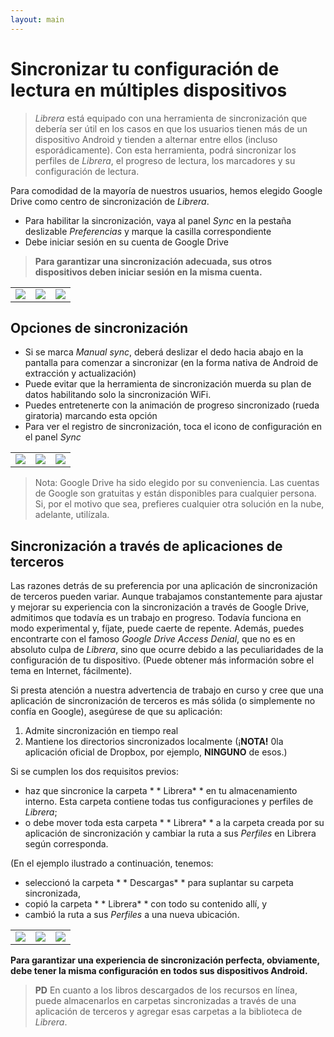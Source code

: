 ```yaml
---
layout: main
---
```


# Sincronizar tu configuración de lectura en múltiples dispositivos


> _Librera_ está equipado con una herramienta de sincronización que debería ser útil en los casos en que los usuarios tienen más de un dispositivo Android y tienden a alternar entre ellos (incluso esporádicamente). Con esta herramienta, podrá sincronizar los perfiles de _Librera_, el progreso de lectura, los marcadores y su configuración de lectura.

Para comodidad de la mayoría de nuestros usuarios, hemos elegido Google Drive como centro de sincronización de _Librera_.

* Para habilitar la sincronización, vaya al panel _Sync_ en la pestaña deslizable _Preferencias_ y marque la casilla correspondiente
* Debe iniciar sesión en su cuenta de Google Drive
 
> **Para garantizar una sincronización adecuada, sus otros dispositivos deben iniciar sesión en la misma cuenta.**

||||
|-|-|-|
|![](1.jpg)|![](2.jpg)|![](3.jpg)|

## Opciones de sincronización

* Si se marca _Manual sync_, deberá deslizar el dedo hacia abajo en la pantalla para comenzar a sincronizar (en la forma nativa de Android de extracción y actualización)
* Puede evitar que la herramienta de sincronización muerda su plan de datos habilitando solo la sincronización WiFi.
* Puedes entretenerte con la animación de progreso sincronizado (rueda giratoria) marcando esta opción
* Para ver el registro de sincronización, toca el icono de configuración en el panel _Sync_

||||
|-|-|-|
|![](32.jpg)|![](41.jpg)|![](42.jpg)|

> Nota: Google Drive ha sido elegido por su conveniencia. Las cuentas de Google son gratuitas y están disponibles para cualquier persona. Si, por el motivo que sea, prefieres cualquier otra solución en la nube, adelante, utilízala.

## Sincronización a través de aplicaciones de terceros

Las razones detrás de su preferencia por una aplicación de sincronización de terceros pueden variar. Aunque trabajamos constantemente para ajustar y mejorar su experiencia con la sincronización a través de Google Drive, admitimos que todavía es un trabajo en progreso. Todavía funciona en modo experimental y, fíjate, puede caerte de repente.
Además, puedes encontrarte con el famoso _Google Drive Access Denial_, que no es en absoluto culpa de _Librera_, sino que ocurre debido a las peculiaridades de la configuración de tu dispositivo. (Puede obtener más información sobre el tema en Internet, fácilmente).

Si presta atención a nuestra advertencia de trabajo en curso y cree que una aplicación de sincronización de terceros es más sólida (o simplemente no confía en Google), asegúrese de que su aplicación:
1. Admite sincronización en tiempo real
2. Mantiene los directorios sincronizados localmente (¡**NOTA!** 0la aplicación oficial de Dropbox, por ejemplo, **NINGUNO** de esos.)

Si se cumplen los dos requisitos previos:
* haz que sincronice la carpeta * * Librera* *  en tu almacenamiento interno. Esta carpeta contiene todas tus configuraciones y perfiles de _Librera_;
* o debe mover toda esta carpeta * * Librera* *  a la carpeta creada por su aplicación de sincronización y cambiar la ruta a sus _Perfiles_ en Librera según corresponda.

(En el ejemplo ilustrado a continuación, tenemos:
* seleccionó la carpeta * * Descargas* *  para suplantar su carpeta sincronizada,
* copió la carpeta * * Librera* *  con todo su contenido allí, y
* cambió la ruta a sus _Perfiles_ a una nueva ubicación.

||||
|-|-|-|
|![](4.jpg)|![](5.jpg)|![](6.jpg)|

**Para garantizar una experiencia de sincronización perfecta, obviamente, debe tener la misma configuración en todos sus dispositivos Android.**

> **PD** En cuanto a los libros descargados de los recursos en línea, puede almacenarlos en carpetas sincronizadas a través de una aplicación de terceros y agregar esas carpetas a la biblioteca de _Librera_.




